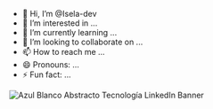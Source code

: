 - 👋 Hi, I’m @Isela-dev
- 👀 I’m interested in ...
- 🌱 I’m currently learning ...
- 💞️ I’m looking to collaborate on ...
- 📫 How to reach me ...
- 😄 Pronouns: ...
- ⚡ Fun fact: ...

<!---
Isela-dev/Isela-dev is a ✨ special ✨ repository because its `README.md` (this file) appears on your GitHub profile.
You can click the Preview link to take a look at your changes.
--->
![Azul Blanco Abstracto Tecnología LinkedIn Banner](https://github.com/user-attachments/assets/9e46b45c-3b9a-4000-99c6-a41e7c980c44)
